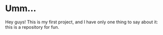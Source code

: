 # Umm...
Hey guys! This is my first project, and I have only one thing to say about it: this is a repository for fun.
